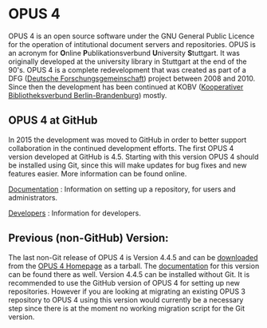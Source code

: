 # OPUS 4

OPUS 4 is an open source software under the GNU General Public Licence for the operation of intitutional document
servers and repositories. OPUS is an acronym for **O**nline **P**ublikationsverbund **U**niversity **S**tuttgart.
It was originally developed at the university library in Stuttgart at the end of the 90's. OPUS 4 is a complete
redevelopment that was created as part of a DFG ([Deutsche Forschungsgemeinschaft][DFG]) project between 2008 and 2010.
Since then the development has been continued at KOBV ([Kooperativer Bibliotheksverbund Berlin-Brandenburg][KOBV])
mostly.

## OPUS 4 at GitHub

In 2015 the development was moved to GitHub in order to better support collaboration in the continued development
efforts. The first OPUS 4 version developed at GitHub is 4.5. Starting with this version OPUS 4 should be installed
using Git, since this will make updates for bug fixes and new features easier. More information can be found online.

[Documentation][DOC]
: Information on setting up a repository, for users and administrators.

[Developers][DEVDOC]
: Information for developers.

## Previous (non-GitHub) Version:

The last non-Git release of OPUS 4 is Version 4.4.5 and can be [downloaded][OPUS445] from the
[OPUS 4 Homepage][OPUS4] as a tarball. The [documentation][OPUS445DOC] for this version can
be found there as well.
Version 4.4.5 can be installed without Git. It is recommended to use the GitHub version of
OPUS 4 for setting up new repositories. However if you are looking at migrating an existing OPUS 3
repository to OPUS 4 using this version would currently be a necessary step since there is at the moment
no working migration script for the Git version.

[OPUS4]: https://opus4.kobv.de
[DEVDOC]: https://opus4.github.io/
[DOC]: https://opus4.github.io/userdoc
[KOBV]: https://www.kobv.de
[DFG]: http://www.dfg.de
[OPUS445]: https://www.kobv.de/entwicklung/software/opus-4/download/
[OPUS445DOC]: https://www.kobv.de/entwicklung/software/opus-4/dokumentation/
